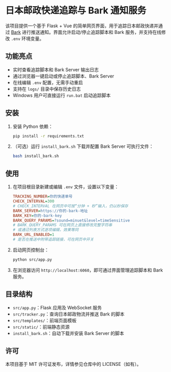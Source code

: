 # 日本邮政快递追踪与 Bark 通知服务

该项目提供一个基于 Flask + Vue 的简单网页界面，用于追踪日本邮政快递并通过 [Bark](https://github.com/Finb/bark-server) 进行推送通知。界面允许启动/停止追踪脚本和 Bark 服务，并支持在线修改 `.env` 环境变量。

## 功能亮点

- 实时查看追踪脚本和 Bark Server 输出日志
- 通过浏览器一键启动或停止追踪脚本、Bark Server
- 在线编辑 `.env` 配置，无需手动重启
- 支持在 `logs/` 目录中保存历史日志
- Windows 用户可直接运行 `run.bat` 启动追踪脚本

## 安装

1. 安装 Python 依赖：
   ```bash
   pip install -r requirements.txt
   ```
2. （可选）运行 `install_bark.sh` 下载并配置 Bark Server 可执行文件：
   ```bash
   bash install_bark.sh
   ```

## 使用

1. 在项目根目录新建或编辑 `.env` 文件，设置以下变量：
   ```ini
   TRACKING_NUMBER=你的快递单号
   CHECK_INTERVAL=300
   # CHECK_INTERVAL 在网页中可按“分钟 + 秒”输入，仍以秒保存
   BARK_SERVER=https://你的-bark-地址
   BARK_KEY=你的-bark-key
   BARK_QUERY_PARAMS=?sound=minuet&level=timeSensitive
   # BARK_QUERY_PARAMS 可在网页上直接修改完整字符串
   # 或通过列表方式逐项编辑，效果等同
   BARK_URL_ENABLED=1
   # 是否在推送中附带追踪链接，可在网页中开关
   ```
2. 启动网页控制台：
   ```bash
   python src/app.py
   ```
3. 在浏览器访问 `http://localhost:6060`，即可通过界面管理追踪脚本和 Bark 服务。

## 目录结构

- `src/app.py`：Flask 应用及 WebSocket 服务
- `src/tracker.py`：查询日本邮政物流并推送 Bark 的脚本
- `src/templates/`：前端页面模板
- `src/static/`：前端静态资源
- `install_bark.sh`：自动下载并安装 Bark Server 的脚本

## 许可

本项目基于 MIT 许可证发布，详情参见仓库中的 LICENSE（如有）。
